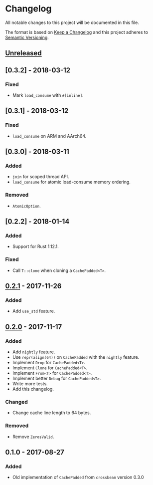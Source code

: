 # Changelog
All notable changes to this project will be documented in this file.

The format is based on [Keep a Changelog](http://keepachangelog.com/en/1.0.0/)
and this project adheres to [Semantic Versioning](http://semver.org/spec/v2.0.0.html).

## [Unreleased]

## [0.3.2] - 2018-03-12
### Fixed
- Mark `load_consume` with `#[inline]`.

## [0.3.1] - 2018-03-12
### Fixed
- `load_consume` on ARM and AArch64.

## [0.3.0] - 2018-03-11
### Added
- `join` for scoped thread API.
- `load_consume` for atomic load-consume memory ordering.

### Removed
- `AtomicOption`.

## [0.2.2] - 2018-01-14
### Added
- Support for Rust 1.12.1.

### Fixed
- Call `T::clone` when cloning a `CachePadded<T>`.

## [0.2.1] - 2017-11-26
### Added
- Add `use_std` feature.

## [0.2.0] - 2017-11-17
### Added
- Add `nightly` feature.
- Use `repr(align(64))` on `CachePadded` with the `nightly` feature.
- Implement `Drop` for `CachePadded<T>`.
- Implement `Clone` for `CachePadded<T>`.
- Implement `From<T>` for `CachePadded<T>`.
- Implement better `Debug` for `CachePadded<T>`.
- Write more tests.
- Add this changelog.

### Changed
- Change cache line length to 64 bytes.

### Removed
- Remove `ZerosValid`.

## 0.1.0 - 2017-08-27
### Added
- Old implementation of `CachePadded` from `crossbeam` version 0.3.0

[Unreleased]: https://github.com/crossbeam-rs/crossbeam-utils/compare/v0.2.1...HEAD
[0.2.1]: https://github.com/crossbeam-rs/crossbeam-utils/compare/v0.2.0...v0.2.1
[0.2.0]: https://github.com/crossbeam-rs/crossbeam-utils/compare/v0.1.0...v0.2.0
